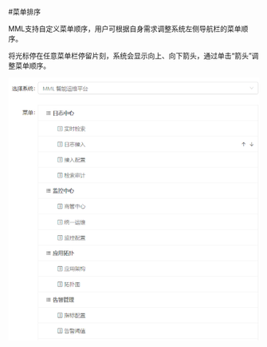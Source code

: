 #菜单排序

MML支持自定义菜单顺序，用户可根据自身需求调整系统左侧导航栏的菜单顺序。

将光标停在任意菜单栏停留片刻，系统会显示向上、向下箭头，通过单击“箭头”调整菜单顺序。

![](/user_guide/fig/5-04.png)